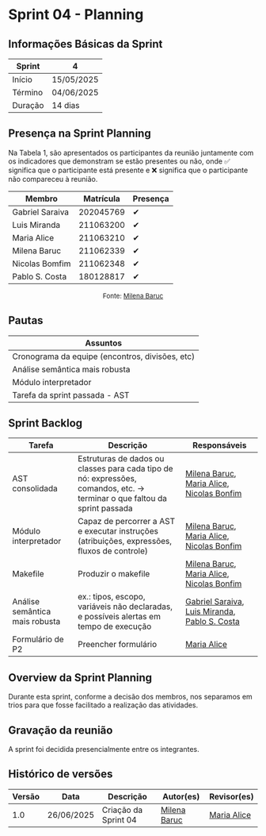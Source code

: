 # Sprint 04 - Planning
<!-- Este é um arquivo base, para criar uma ata, basta copiá-lo e preencher os dados da reunião -->

## Informações Básicas da Sprint

| Sprint  | 4             |
|---------|---------------|
| Início  | 15/05/2025    |
| Término | 04/06/2025    |
| Duração |  14 dias       |

## Presença na Sprint Planning

<!-- Colocar um ✅ se o participante estiver presente ou um ❌ caso negativo -->
Na Tabela 1, são apresentados os participantes da reunião juntamente com os indicadores que demonstram se estão presentes ou não, onde ✅ significa que o participante está presente e ❌ significa que o participante não compareceu à reunião.

| Membro                               | Matrícula        | Presença |
|--------------------------------------|--------------    | ---------|
| Gabriel Saraiva                      | 202045769        | ✔        |
| Luis Miranda                         | 211063200        | ✔        |
| Maria Alice                          | 211063210        | ✔        |
| Milena Baruc                         | 211062339        | ✔        |
| Nicolas Bomfim                       | 211062348        | ✔        |
| Pablo S. Costa                       | 180128817        | ✔        |

<center>

<font size="2"><p style="text-align: center">Fonte: [Milena Baruc](https://github.com/MilenaBaruc)</p></font>

</center>

## Pautas

<!-- pautas discutidas na reunião -->

| Assuntos                  |
|---------------------------|
| Cronograma da equipe (encontros, divisões, etc)                          |
| Análise semântica mais robusta                         |
| Módulo interpretador                         |
| Tarefa da sprint passada - AST                         |

## Sprint Backlog 
<!-- decisões feitas pela equipe -->
<!-- Github do time para facilitar ao colocar os responsáveis: 

[Gabriel Saraiva](https://github.com/gabrielsarcan)
[Luis Miranda](https://github.com/LuisMiranda10)
[Milena Baruc](https://github.com/MilenaBaruc)
[Maria Alice](https://github.com/Maliz30)
[Nicolas Bonfim](https://github.com/NickGehjk)
[Pablo S. Costa](https://github.com/pabloheika)

-->


| Tarefa                                                              | Descrição              | Responsáveis                                                        |
|--------------------------------------------------------------------|------------------------|---------------------------------------------------------------------|
| AST consolidada  | Estruturas de dados ou classes para cada tipo de nó: expressões, comandos, etc. -> terminar o que faltou da sprint passada         | [Milena Baruc](https://github.com/MilenaBaruc), [Maria Alice](https://github.com/Maliz30), [Nicolas Bonfim](https://github.com/NickGehjk)           |
| Módulo interpretador    | Capaz de percorrer a AST e executar instruções (atribuições, expressões, fluxos de controle)                   | [Milena Baruc](https://github.com/MilenaBaruc), [Maria Alice](https://github.com/Maliz30), [Nicolas Bonfim](https://github.com/NickGehjk)           |
| Makefile    | Produzir o makefile                   | [Milena Baruc](https://github.com/MilenaBaruc), [Maria Alice](https://github.com/Maliz30), [Nicolas Bonfim](https://github.com/NickGehjk)           |
| Análise semântica mais robusta   | ex.: tipos, escopo, variáveis não declaradas, e possíveis alertas em tempo de execução        | [Gabriel Saraiva](https://github.com/gabrielsarcan), [Luis Miranda](https://github.com/LuisMiranda10), [Pablo S. Costa](https://github.com/pabloheika)           |
| Formulário de P2   | Preencher formulário        | [Maria Alice](https://github.com/Maliz30) |


## Overview da Sprint Planning
<!-- compromissos que foram definidos para os integrantes, a data de entrega e os revisores, para facilitar o trabalho, pode pedir
para o chat GPT formar a tabela em HTML -->

Durante esta sprint, conforme a decisão dos membros, nos separamos em trios para que fosse facilitado a realização das atividades.

## Gravação da reunião

A sprint foi decidida presencialmente entre os integrantes.

## Histórico de versões


| Versão    | Data           |  Descrição         | Autor(es)                            | Revisor(es)                            |
| --------- | -------------- | ------------------ | ------------------------------------ | -------------------------------------- |
| 1.0       | 26/06/2025     | Criação da Sprint 04          | [Milena Baruc](https://github.com/MilenaBaruc)          | [Maria Alice](https://github.com/Maliz30)            |

